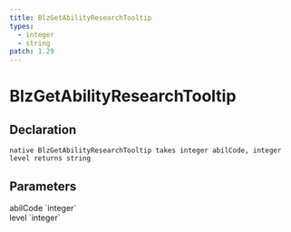```yaml
---
title: BlzGetAbilityResearchTooltip
types:
  - integer
  - string
patch: 1.29
---
```


# BlzGetAbilityResearchTooltip

## Declaration

```
native BlzGetAbilityResearchTooltip takes integer abilCode, integer level returns string
```

## Parameters
<dl>
  <dt>abilCode `integer`</dt>
  <dd></dd>

  <dt>level `integer`</dt>
  <dd></dd>
</dl>